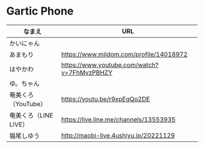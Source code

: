 # Gartic Phone

|なまえ|URL|
|---|---|
|かいにゃん||
|あまもり|https://www.mildom.com/profile/14018972|
|はやかわ|https://www.youtube.com/watch?v=7FhMvzPBHZY|
|ゆ。ちゃん||
|奄美くろ（YouTube）|https://youtu.be/r9xpEgQo2DE|
|奄美くろ（LINE LIVE）|https://live.line.me/channels/13553935|
|猫尾しゆう|http://maobi-live.4ushiyu.jp/20221129|
